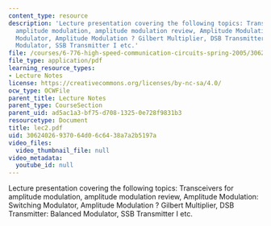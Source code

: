 ```yaml
---
content_type: resource
description: 'Lecture presentation covering the following topics: Transceivers for
  amplitude modulation, amplitude modulation review, Amplitude Modulation: Switching
  Modulator, Amplitude Modulation ? Gilbert Multiplier, DSB Transmitter: Balanced
  Modulator, SSB Transmitter I etc.'
file: /courses/6-776-high-speed-communication-circuits-spring-2005/30624026937064d06c6438a7a2b5197a_lec2.pdf
file_type: application/pdf
learning_resource_types:
- Lecture Notes
license: https://creativecommons.org/licenses/by-nc-sa/4.0/
ocw_type: OCWFile
parent_title: Lecture Notes
parent_type: CourseSection
parent_uid: ad5ac1a3-bf75-d708-1325-0e728f9831b3
resourcetype: Document
title: lec2.pdf
uid: 30624026-9370-64d0-6c64-38a7a2b5197a
video_files:
  video_thumbnail_file: null
video_metadata:
  youtube_id: null
---
```

Lecture presentation covering the following topics: Transceivers for amplitude modulation, amplitude modulation review, Amplitude Modulation: Switching Modulator, Amplitude Modulation ? Gilbert Multiplier, DSB Transmitter: Balanced Modulator, SSB Transmitter I etc.